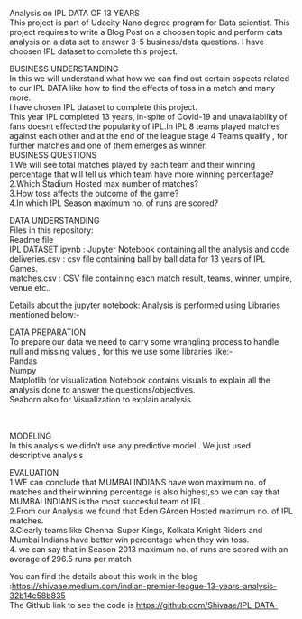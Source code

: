 Analysis on IPL DATA OF 13 YEARS<br>
 This project is part of Udacity Nano degree program for Data scientist. This project requires to write a Blog Post on a choosen topic and perform data analysis on a data set to answer 3-5 business/data questions. I have choosen IPL dataset to complete this project.<br>

BUSINESS UNDERSTANDING <br>
In this we will understand what how we can find out certain aspects related to our IPL DATA like how to find the effects of toss in a match and many more.<br>
I have chosen IPL dataset to complete this project.<br>
This year IPL completed 13 years, in-spite of Covid-19 and unavailability of fans doesnt effected the popularity of IPL.In IPL 8 teams played matches against each other and at the end of the league stage 4 Teams qualify , for further matches and one of them emerges as winner.<br>
BUSINESS QUESTIONS <br>
1.We will see total matches played by each team and their winning percentage that will tell us which team have more winning percentage?<br>
2.Which Stadium Hosted max number of matches?<br>
3.How toss affects the outcome of the game?<br>
4.In which IPL Season maximum no. of runs are scored?<br>

DATA UNDERSTANDING<br>
Files in this repository:<br>
Readme file<br>
IPL DATASET.ipynb : Jupyter Notebook containing all the analysis and code<br>
deliveries.csv : csv file containing ball by ball data for 13 years of IPL Games.<br>
matches.csv : CSV file containing each match result, teams, winner, umpire, venue etc..<br>

Details about the jupyter notebook: Analysis is performed using Libraries mentioned below:-<br>

DATA PREPARATION<br>
To prepare our data we need to carry some wrangling process to handle null and missing values , for this we use some libraries like:- <br>
Pandas<br>
Numpy<br>
Matplotlib for visualization Notebook contains visuals to explain all the analysis done to answer the questions/objectives.<br>
Seaborn also for Visualization to explain analysis<br><br><br>

MODELING <br>
In this analysis we didn’t use any predictive model . We just used descriptive analysis<br>

EVALUATION<br>
1.WE can conclude that MUMBAI INDIANS have won maximum no. of matches and their winning percentage is also highest,so we can say that MUMBAI INDIANS is the most succesful team of IPL.<br>
2.From our Analysis we found that Eden GArden Hosted maximum no. of IPL matches.<br>
3.Clearly teams like Chennai Super Kings, Kolkata Knight Riders and Mumbai Indians have better win percentage when they win toss.<br>
4. we can say that in Season 2013 maximum no. of runs are scored with an average of 296.5 runs per match<br>

You can find the details about this work in the blog :https://shivaae.medium.com/indian-premier-league-13-years-analysis-32b14e58b835 <br>
The Github link to see the code is https://github.com/Shivaae/IPL-DATA- <br>



